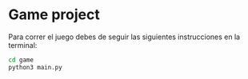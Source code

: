 # Game project

Para correr el juego debes de seguir las siguientes instrucciones en la terminal:

``` sh
cd game
python3 main.py
```